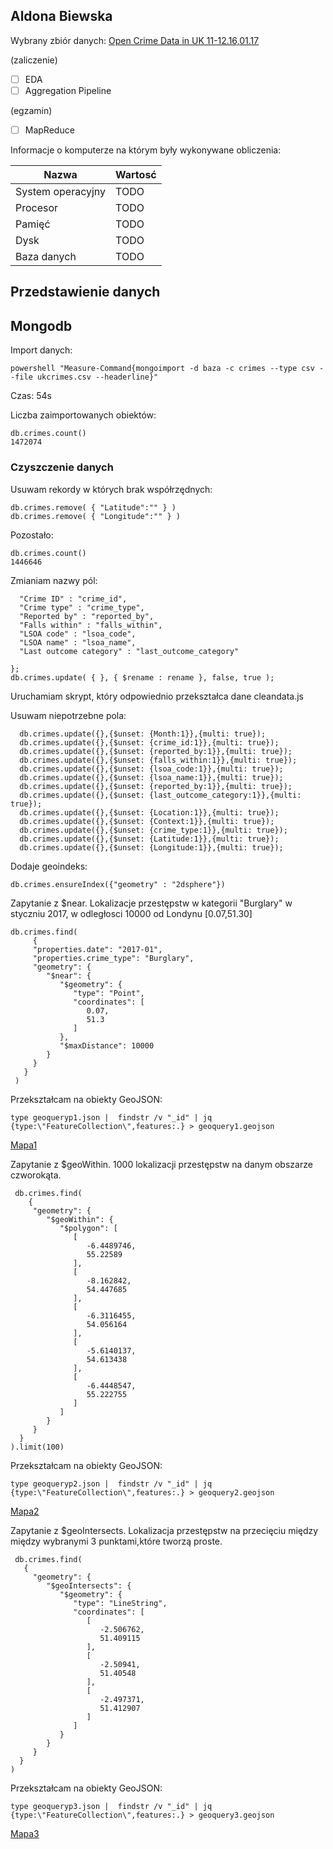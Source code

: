## Aldona Biewska


Wybrany zbiór danych: [Open Crime Data in UK 11-12.16,01.17](https://data.police.uk/data/)

(zaliczenie)

- [ ] EDA
- [ ] Aggregation Pipeline

(egzamin)

- [ ] MapReduce

Informacje o komputerze na którym były wykonywane obliczenia:

| Nazwa                 | Wartosć    |
|-----------------------|------------|
| System operacyjny     | TODO |    
| Procesor              | TODO |
| Pamięć                | TODO |
| Dysk                  | TODO |
| Baza danych           | TODO |

## Przedstawienie danych

## Mongodb

Import danych:
```
powershell "Measure-Command{mongoimport -d baza -c crimes --type csv --file ukcrimes.csv --headerline}"
```
Czas: 54s

Liczba zaimportowanych obiektów:
```
db.crimes.count()
1472074
```
### Czyszczenie danych
Usuwam rekordy w których brak współrzędnych:
```
db.crimes.remove( { "Latitude":"" } )
db.crimes.remove( { "Longitude":"" } )
```
Pozostało:
```
db.crimes.count()
1446646
```

Zmianiam nazwy pól:
```var rename = { 
  "Crime ID" : "crime_id",
  "Crime type" : "crime_type",
  "Reported by" : "reported_by",
  "Falls within" : "falls_within",
  "LSOA code" : "lsoa_code",
  "LSOA name" : "lsoa_name",
  "Last outcome category" : "last_outcome_category"
  
};
db.crimes.update( { }, { $rename : rename }, false, true );
```
Uruchamiam skrypt, który odpowiednio przekształca dane cleandata.js

Usuwam niepotrzebne pola:

```
  db.crimes.update({},{$unset: {Month:1}},{multi: true});
  db.crimes.update({},{$unset: {crime_id:1}},{multi: true});
  db.crimes.update({},{$unset: {reported_by:1}},{multi: true});
  db.crimes.update({},{$unset: {falls_within:1}},{multi: true});
  db.crimes.update({},{$unset: {lsoa_code:1}},{multi: true});
  db.crimes.update({},{$unset: {lsoa_name:1}},{multi: true});
  db.crimes.update({},{$unset: {reported_by:1}},{multi: true});
  db.crimes.update({},{$unset: {last_outcome_category:1}},{multi: true});
  db.crimes.update({},{$unset: {Location:1}},{multi: true});
  db.crimes.update({},{$unset: {Context:1}},{multi: true});
  db.crimes.update({},{$unset: {crime_type:1}},{multi: true});
  db.crimes.update({},{$unset: {Latitude:1}},{multi: true});
  db.crimes.update({},{$unset: {Longitude:1}},{multi: true});	
```
Dodaje geoindeks:
```
db.crimes.ensureIndex({"geometry" : "2dsphere"})
```

Zapytanie z $near. Lokalizacje przestępstw w kategorii "Burglary" w styczniu 2017, w odległosci 10000 od Londynu [0.07,51.30]
```
db.crimes.find(
     {
     "properties.date": "2017-01",
     "properties.crime_type": "Burglary",
     "geometry": {
        "$near": {
           "$geometry": {
              "type": "Point",
              "coordinates": [
                 0.07,
                 51.3
              ]
           },
           "$maxDistance": 10000
        }
     }
   }
 )
```
Przekształcam na obiekty GeoJSON:
```
type geoqueryp1.json |  findstr /v "_id" | jq {type:\"FeatureCollection\",features:.} > geoquery1.geojson
```
[Mapa1](https://github.com/abie115/nosql/tree/master/maps/geoquery1.geojson)

Zapytanie z  $geoWithin. 1000 lokalizacji przestępstw na danym obszarze czworokąta.
```
 db.crimes.find(
    {
     "geometry": {
        "$geoWithin": {
           "$polygon": [
              [
                 -6.4489746,
                 55.22589
              ],
              [
                 -8.162842,
                 54.447685
              ],
              [
                 -6.3116455,
                 54.056164
              ],
              [
                 -5.6140137,
                 54.613438
              ],
              [
                 -6.4448547,
                 55.222755
              ]
           ]
        }
     }
  }
).limit(100)
```
Przekształcam na obiekty GeoJSON:
```
type geoqueryp2.json |  findstr /v "_id" | jq {type:\"FeatureCollection\",features:.} > geoquery2.geojson
```
[Mapa2](https://github.com/abie115/nosql/tree/master/maps/geoquery2.geojson)

Zapytanie z  $geoIntersects. Lokalizacja przestępstw na przecięciu między między wybranymi 3 punktami,które tworzą proste.
```
 db.crimes.find(
   {
     "geometry": {
        "$geoIntersects": {
           "$geometry": {
              "type": "LineString",
              "coordinates": [
                 [
                    -2.506762,
                    51.409115
                 ],
                 [
                    -2.50941,
                    51.40548
                 ],
                 [
                    -2.497371,
                    51.412907
                 ]
              ]
           }
        }
     }
  }   
)
```
Przekształcam na obiekty GeoJSON:
```
type geoqueryp3.json |  findstr /v "_id" | jq {type:\"FeatureCollection\",features:.} > geoquery3.geojson
```
[Mapa3](https://github.com/abie115/nosql/tree/master/maps/geoquery3.geojson)
